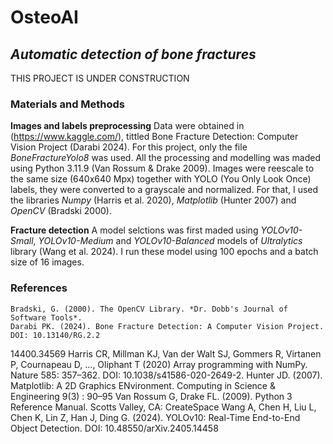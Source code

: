 # **OsteoAI**
## *Automatic detection of bone fractures*

THIS PROJECT IS UNDER CONSTRUCTION

### **Materials and Methods**
**Images and labels preprocessing**
Data were obtained in (https://www.kaggle.com/), tittled Bone Fracture Detection: Computer Vision Project (Darabi 2024). For this project, only the file *BoneFractureYolo8* was used. All the processing and modelling was maded using Python 3.11.9 (Van Rossum & Drake 2009). Images were reescale to the same size (640x640 Mpx) together with YOLO (You Only Look Once) labels, they were converted to a grayscale and normalized. For that, I used the libraries *Numpy* (Harris et al. 2020), *Matplotlib* (Hunter 2007) and *OpenCV* (Bradski 2000).

**Fracture detection**
A model selctions was first maded using *YOLOv10-Small*, *YOLOv10-Medium* and *YOLOv10-Balanced* models of *Ultralytics* library (Wang et al. 2024). I run these model using 100 epochs and a batch size of 16 images. 

### **References**
    Bradski, G. (2000). The OpenCV Library. *Dr. Dobb's Journal of Software Tools*.
    Darabi PK. (2024). Bone Fracture Detection: A Computer Vision Project. DOI: 10.13140/RG.2.2 
14400.34569
    Harris CR, Millman KJ, Van der Walt SJ, Gommers R, Virtanen P, Cournapeau D, ..., Oliphant T
(2020) Array programming with NumPy. Nature 585: 357–362. DOI: 10.1038/s41586-020-2649-2. 
    Hunter JD. (2007). Matplotlib: A 2D Graphics ENvironment. Computing in Science & Engineering 9(3)
: 90–95 Van Rossum G, Drake FL. (2009). Python 3 Reference Manual. Scotts Valley, CA: CreateSpace
    Wang A, Chen H, Liu L, Chen K, Lin Z, Han J, Ding G. (2024). YOLOv10: Real-Time End-to-End 
Object Detection. DOI: 10.48550/arXiv.2405.14458